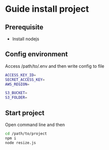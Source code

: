 # Guide install project

## Prerequisite
- Install nodejs

## Config environment
Access /path/to/.env and then write config to file
```bash
ACCESS_KEY_ID=
SECRET_ACCESS_KEY=
AWS_REGION=

S3_BUCKET=
S3_FOLDER=
```

## Start project
Open command line and then
```bash
cd /path/to/project
npm i
node resize.js
```